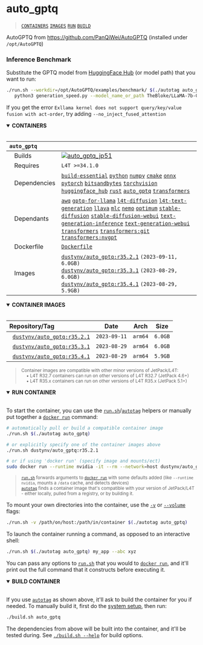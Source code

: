 # auto_gptq

> [`CONTAINERS`](#user-content-containers) [`IMAGES`](#user-content-images) [`RUN`](#user-content-run) [`BUILD`](#user-content-build)


AutoGPTQ from https://github.com/PanQiWei/AutoGPTQ (installed under `/opt/AutoGPTQ`)

### Inference Benchmark

Substitute the GPTQ model from [HuggingFace Hub](https://huggingface.co/models?search=gptq) (or model path) that you want to run:

```bash
./run.sh --workdir=/opt/AutoGPTQ/examples/benchmark/ $(./autotag auto_gptq) \
   python3 generation_speed.py --model_name_or_path TheBloke/LLaMA-7b-GPTQ --use_safetensors --max_new_tokens=128
```

If you get the error `Exllama kernel does not support query/key/value fusion with act-order`, try adding `--no_inject_fused_attention`

<details open>
<summary><b><a id="containers">CONTAINERS</a></b></summary>
<br>

| **`auto_gptq`** | |
| :-- | :-- |
| &nbsp;&nbsp;&nbsp;Builds | [![`auto_gptq_jp51`](https://img.shields.io/github/actions/workflow/status/dusty-nv/jetson-containers/auto_gptq_jp51.yml?label=auto_gptq:jp51)](https://github.com/dusty-nv/jetson-containers/actions/workflows/auto_gptq_jp51.yml) |
| &nbsp;&nbsp;&nbsp;Requires | `L4T >=34.1.0` |
| &nbsp;&nbsp;&nbsp;Dependencies | [`build-essential`](/packages/build-essential) [`python`](/packages/python) [`numpy`](/packages/numpy) [`cmake`](/packages/cmake/cmake_pip) [`onnx`](/packages/onnx) [`pytorch`](/packages/pytorch) [`bitsandbytes`](/packages/llm/bitsandbytes) [`torchvision`](/packages/pytorch/torchvision) [`huggingface_hub`](/packages/llm/huggingface_hub) [`rust`](/packages/rust) [`auto_gptq`](/packages/llm/auto_gptq) [`transformers`](/packages/llm/transformers) |
| &nbsp;&nbsp;&nbsp;Dependants | [`awq`](/packages/llm/awq) [`gptq-for-llama`](/packages/llm/gptq-for-llama) [`l4t-diffusion`](/packages/l4t/l4t-diffusion) [`l4t-text-generation`](/packages/l4t/l4t-text-generation) [`llava`](/packages/llm/llava) [`mlc`](/packages/llm/mlc) [`nemo`](/packages/nemo) [`optimum`](/packages/llm/optimum) [`stable-diffusion`](/packages/diffusion/stable-diffusion) [`stable-diffusion-webui`](/packages/diffusion/stable-diffusion-webui) [`text-generation-inference`](/packages/llm/text-generation-inference) [`text-generation-webui`](/packages/llm/text-generation-webui) [`transformers`](/packages/llm/transformers) [`transformers:git`](/packages/llm/transformers) [`transformers:nvgpt`](/packages/llm/transformers) |
| &nbsp;&nbsp;&nbsp;Dockerfile | [`Dockerfile`](Dockerfile) |
| &nbsp;&nbsp;&nbsp;Images | [`dustynv/auto_gptq:r35.2.1`](https://hub.docker.com/r/dustynv/auto_gptq/tags) `(2023-09-11, 6.0GB)`<br>[`dustynv/auto_gptq:r35.3.1`](https://hub.docker.com/r/dustynv/auto_gptq/tags) `(2023-08-29, 6.0GB)`<br>[`dustynv/auto_gptq:r35.4.1`](https://hub.docker.com/r/dustynv/auto_gptq/tags) `(2023-08-29, 5.9GB)` |

</details>

<details open>
<summary><b><a id="images">CONTAINER IMAGES</a></b></summary>
<br>

| Repository/Tag | Date | Arch | Size |
| :-- | :--: | :--: | :--: |
| &nbsp;&nbsp;[`dustynv/auto_gptq:r35.2.1`](https://hub.docker.com/r/dustynv/auto_gptq/tags) | `2023-09-11` | `arm64` | `6.0GB` |
| &nbsp;&nbsp;[`dustynv/auto_gptq:r35.3.1`](https://hub.docker.com/r/dustynv/auto_gptq/tags) | `2023-08-29` | `arm64` | `6.0GB` |
| &nbsp;&nbsp;[`dustynv/auto_gptq:r35.4.1`](https://hub.docker.com/r/dustynv/auto_gptq/tags) | `2023-08-29` | `arm64` | `5.9GB` |

> <sub>Container images are compatible with other minor versions of JetPack/L4T:</sub><br>
> <sub>&nbsp;&nbsp;&nbsp;&nbsp;• L4T R32.7 containers can run on other versions of L4T R32.7 (JetPack 4.6+)</sub><br>
> <sub>&nbsp;&nbsp;&nbsp;&nbsp;• L4T R35.x containers can run on other versions of L4T R35.x (JetPack 5.1+)</sub><br>
</details>

<details open>
<summary><b><a id="run">RUN CONTAINER</a></b></summary>
<br>

To start the container, you can use the [`run.sh`](/docs/run.md)/[`autotag`](/docs/run.md#autotag) helpers or manually put together a [`docker run`](https://docs.docker.com/engine/reference/commandline/run/) command:
```bash
# automatically pull or build a compatible container image
./run.sh $(./autotag auto_gptq)

# or explicitly specify one of the container images above
./run.sh dustynv/auto_gptq:r35.2.1

# or if using 'docker run' (specify image and mounts/ect)
sudo docker run --runtime nvidia -it --rm --network=host dustynv/auto_gptq:r35.2.1
```
> <sup>[`run.sh`](/docs/run.md) forwards arguments to [`docker run`](https://docs.docker.com/engine/reference/commandline/run/) with some defaults added (like `--runtime nvidia`, mounts a `/data` cache, and detects devices)</sup><br>
> <sup>[`autotag`](/docs/run.md#autotag) finds a container image that's compatible with your version of JetPack/L4T - either locally, pulled from a registry, or by building it.</sup>

To mount your own directories into the container, use the [`-v`](https://docs.docker.com/engine/reference/commandline/run/#volume) or [`--volume`](https://docs.docker.com/engine/reference/commandline/run/#volume) flags:
```bash
./run.sh -v /path/on/host:/path/in/container $(./autotag auto_gptq)
```
To launch the container running a command, as opposed to an interactive shell:
```bash
./run.sh $(./autotag auto_gptq) my_app --abc xyz
```
You can pass any options to [`run.sh`](/docs/run.md) that you would to [`docker run`](https://docs.docker.com/engine/reference/commandline/run/), and it'll print out the full command that it constructs before executing it.
</details>
<details open>
<summary><b><a id="build">BUILD CONTAINER</b></summary>
<br>

If you use [`autotag`](/docs/run.md#autotag) as shown above, it'll ask to build the container for you if needed.  To manually build it, first do the [system setup](/docs/setup.md), then run:
```bash
./build.sh auto_gptq
```
The dependencies from above will be built into the container, and it'll be tested during.  See [`./build.sh --help`](/jetson_containers/build.py) for build options.
</details>
